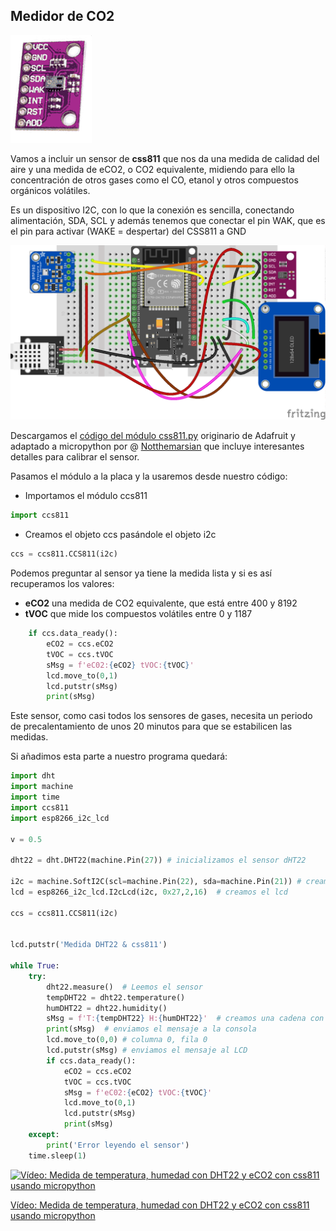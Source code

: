 ## Medidor de CO2

![](./images/ccs811.png)

Vamos a incluir un sensor de **css811** que nos da una medida de calidad del aire y una medida de eCO2, o CO2 equivalente, midiendo para ello la concentración de otros gases como el CO, etanol y otros compuestos orgánicos volátiles.

Es un dispositivo I2C, con lo que la conexión es sencilla, conectando alimentación, SDA, SCL y además tenemos que conectar el pin WAK, que es el pin para activar (WAKE = despertar) del CSS811 a GND

![](./images/ESP32_Oled_dht22_css811_bb.png)

Descargamos el [código del módulo css811.py](https://raw.githubusercontent.com/javacasm/CursoMicropython/master/codigo/P.MedidorCO2/ccs811.py) originario de Adafruit y adaptado a micropython por @ [Notthemarsian](https://github.com/Notthemarsian/CCS811) que incluye interesantes detalles para calibrar el sensor.

Pasamos el módulo a la placa y la usaremos desde nuestro código:

* Importamos el módulo ccs811
```python
import ccs811
```

* Creamos el objeto ccs pasándole el objeto i2c

```python
ccs = ccs811.CCS811(i2c)
```

Podemos preguntar al sensor ya tiene la medida lista y si es así recuperamos los valores:

* **eCO2** una medida de CO2 equivalente, que está entre 400 y 8192 
* **tVOC** que mide los compuestos volátiles entre 0 y 1187

```python
    if ccs.data_ready():
        eCO2 = ccs.eCO2
        tVOC = ccs.tVOC
        sMsg = f'eC02:{eCO2} tVOC:{tVOC}'
        lcd.move_to(0,1)
        lcd.putstr(sMsg)
        print(sMsg)

```

Este sensor, como casi todos los sensores de gases, necesita un periodo de precalentamiento de unos 20 minutos para que se estabilicen las medidas.

Si añadimos esta parte a nuestro programa quedará:

```python
import dht
import machine
import time
import ccs811
import esp8266_i2c_lcd

v = 0.5

dht22 = dht.DHT22(machine.Pin(27)) # inicializamos el sensor dHT22

i2c = machine.SoftI2C(scl=machine.Pin(22), sda=machine.Pin(21)) # creamos el acceso al i2c
lcd = esp8266_i2c_lcd.I2cLcd(i2c, 0x27,2,16)  # creamos el lcd

ccs = ccs811.CCS811(i2c)


lcd.putstr('Medida DHT22 & css811')

while True:
    try:    
        dht22.measure()  # Leemos el sensor
        tempDHT22 = dht22.temperature()
        humDHT22 = dht22.humidity()
        sMsg = f'T:{tempDHT22} H:{humDHT22}'  # creamos una cadena con el contenido a mostrar
        print(sMsg)  # enviamos el mensaje a la consola
        lcd.move_to(0,0) # columna 0, fila 0
        lcd.putstr(sMsg) # enviamos el mensaje al LCD
        if ccs.data_ready():
            eCO2 = ccs.eCO2
            tVOC = ccs.tVOC
            sMsg = f'eC02:{eCO2} tVOC:{tVOC}'
            lcd.move_to(0,1)
            lcd.putstr(sMsg)
            print(sMsg)        
    except:
        print('Error leyendo el sensor')
    time.sleep(1)

```


[![Vídeo: Medida de temperatura, humedad con DHT22 y eCO2 con css811 usando micropython](https://img.youtube.com/vi/7w0aTTJba9I/0.jpg)](https://drive.google.com/file/d/1eiEnc9TiJ3R8kxZuA6mAZbDNZJuiquXV/view?usp=sharing)

[Vídeo: Medida de temperatura, humedad con DHT22 y eCO2 con css811 usando micropython](https://drive.google.com/file/d/1eiEnc9TiJ3R8kxZuA6mAZbDNZJuiquXV/view?usp=sharing)


